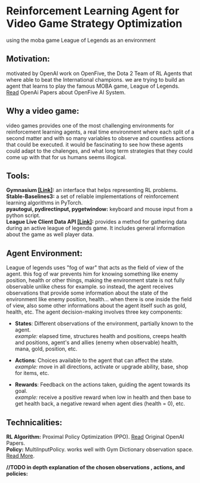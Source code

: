 # Reinforcement Learning Agent for Video Game Strategy Optimization
using the moba game League of Legends as an environment 

## Motivation:
motivated by OpenAI work on OpenFive, the Dota 2 Team of RL Agents that where able to beat the International champions. we are trying to build an agent that learns to play the famous MOBA game, League of Legends.\
[Read](https://arxiv.org/abs/1912.06680) OpenAi Papers about OpenFive AI System.

## Why a video game:
video games provides one of the most challenging environments for reinforcement learning agents, a real time environment where each split of a second matter and with so many variables to observe and countless actions that could be executed. it would be fascinating to see how these agents could adapt to the chalenges, and what long term strategies that they could come up with that for us humans seems illogical.

## Tools:
**Gymnasium [\[Link\]](https://gymnasium.farama.org/index.html):** an interface that helps representing RL problems.\
**Stable-Baselines3:** a set of reliable implementations of reinforcement learning algorithms in PyTorch.\
**pyautogui, pydirectinput, pygetwindow:** keyboard and mouse input from a python script.\
**League Live Client Data API [[Link]](https://developer.riotgames.com/docs/lol#game-client-api_live-client-data-api):** provides a method for gathering data during an active league of legends game. It includes general information about the game as well player data.

## Agent Environment:
League of legends uses "fog of war" that acts as the field of view of the agent. this fog of war prevents him for knowing something like enemy position, health or other things, making the environment state is not fully observable unlike chess for example. so instead, the agent receives observations that provide some information about the state of the environment like enemy position, health... when there is one inside the field of view, also some other informations about the agent itself such as gold, health, etc. The agent decision-making involves three key components:

-   **States**: Different observations of the environment, partially known to the agent.\
*example:* elapsed time, structures health and positions, creeps health and positions, agent's and allies (enemy when observable) health, mana, gold, position, etc.

-   **Actions**: Choices available to the agent that can affect the state.\
*example:* move in all directions, activate or upgrade ability, base, shop for items, etc.

-   **Rewards**: Feedback on the actions taken, guiding the agent towards its goal. \
*example:* receive a positive reward when low in health and then base to get health back, a negative reward when agent dies (health = 0), etc.

## Technicalities:
**RL Algorithm:** Proximal Policy Optimization (PPO). [Read](https://arxiv.org/abs/1707.06347) Original OpenAI Papers.\
**Policy:** MultiInputPolicy. works well with Gym Dictionary observation space. [Read More](https://stable-baselines3.readthedocs.io/en/master/guide/custom_policy.html#multiple-inputs-and-dictionary-observations).

**//TODO in depth explanation of the chosen observations , actions, and policies:**
